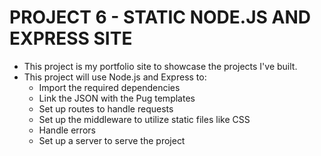 PROJECT 6 - STATIC NODE.JS AND EXPRESS SITE
============================================

* This project is my portfolio site to showcase the projects I've built.
* This project will use Node.js and Express to:
    * Import the required dependencies
    * Link the JSON with the Pug templates
    * Set up routes to handle requests
    * Set up the middleware to utilize static files like CSS
    * Handle errors
    * Set up a server to serve the project